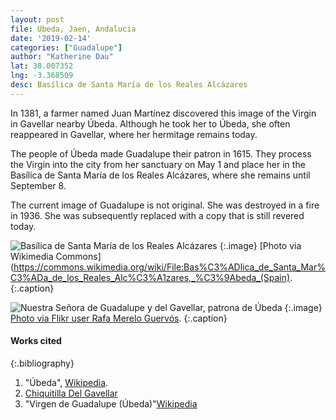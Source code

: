```yaml
---
layout: post
file: Ubeda, Jaen, Andalucia
date: '2019-02-14'
categories: ["Guadalupe"]
author: "Katherine Dau"
lat: 38.007352
lng: -3.368509
desc: Basílica de Santa María de los Reales Alcázares
---
```

In 1381, a farmer named Juan Martínez discovered this image of the Virgin in Gavellar nearby Úbeda. Although he took her to Úbeda, she often reappeared in Gavellar, where her hermitage remains today.

The people of Úbeda made Guadalupe their patron in 1615. They process the Virgin into the city from her sanctuary on May 1 and place her in the Basílica de Santa María de los Reales Alcázares, where she remains until September 8.

The current image of Guadalupe is not original. She was destroyed in a fire in 1936. She was subsequently replaced with a copy that is still revered today.


![Basílica de Santa María de los Reales Alcázares](guad_ubeda_andalucia_exterior.jpg)
   {:.image}
[Photo via Wikimedia Commons](https://commons.wikimedia.org/wiki/File:Bas%C3%ADlica_de_Santa_Mar%C3%ADa_de_los_Reales_Alc%C3%A1zares,_%C3%9Abeda_(Spain).
   {:.caption}

![Nuestra Señora de Guadalupe y del Gavellar, patrona de Úbeda](guadalupe-ubeda.jpg)
   {:.image}
[Photo via Flikr user Rafa Merelo Guervós](https://www.flickr.com/photos/guervos/1229807807/in/photostream/).
    {:.caption}

#### Works cited

{:.bibliography}
1. "Úbeda", [Wikipedia](https://en.wikipedia.org/wiki/%C3%9Abeda).
2. [Chiquitilla Del Gavellar](http://chiquitilladelgavellar.blogspot.com/)
3. "Virgen de Guadalupe (Úbeda)"[Wikipedia](https://es.wikipedia.org/wiki/Virgen_de_Guadalupe_(%C3%9Abeda))
